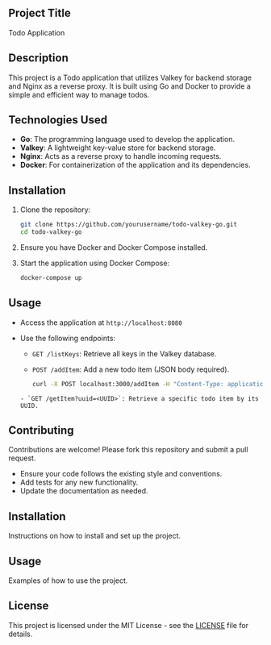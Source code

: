 ## Project Title

Todo Application

## Description

This project is a Todo application that utilizes Valkey for backend storage and Nginx as a reverse proxy. It is built using Go and Docker to provide a simple and efficient way to manage todos.

## Technologies Used

- **Go**: The programming language used to develop the application.
- **Valkey**: A lightweight key-value store for backend storage.
- **Nginx**: Acts as a reverse proxy to handle incoming requests.
- **Docker**: For containerization of the application and its dependencies.

## Installation

1. Clone the repository:

   ```bash
   git clone https://github.com/yourusername/todo-valkey-go.git
   cd todo-valkey-go
   ```

2. Ensure you have Docker and Docker Compose installed.
3. Start the application using Docker Compose:

   ```bash
   docker-compose up
   ```

## Usage

- Access the application at `http://localhost:8080`
- Use the following endpoints:
  - `GET /listKeys`: Retrieve all keys in the Valkey database.
  - `POST /addItem`: Add a new todo item (JSON body required).

    ```bash
    curl -X POST localhost:3000/addItem -H "Content-Type: application/json" -d '{ "Description": "Need to prettify error handling and add authentication eventually", "Status": 2 }'
    ```

  ```
  - `GET /getItem?uuid=<UUID>`: Retrieve a specific todo item by its UUID.

## Contributing

Contributions are welcome! Please fork this repository and submit a pull request.

- Ensure your code follows the existing style and conventions.
- Add tests for any new functionality.
- Update the documentation as needed.

## Installation

Instructions on how to install and set up the project.

## Usage

Examples of how to use the project.

## License

This project is licensed under the MIT License - see the [LICENSE](LICENSE) file for details.
